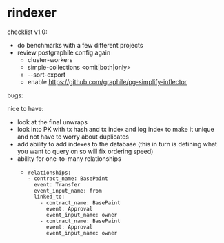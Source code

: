 # rindexer

checklist v1.0:
- do benchmarks with a few different projects
- review postgraphile config again
  - cluster-workers
  - simple-collections <omit|both|only>
  - --sort-export
  - enable https://github.com/graphile/pg-simplify-inflector

bugs:

nice to have:
- look at the final unwraps
- look into PK with tx hash and tx index and log index to make it unique and not have to worry about duplicates
- add ability to add indexes to the database (this in turn is defining what you want to query on so will fix ordering speed)
- ability for one-to-many relationships
  -     relationships:
        - contract_name: BasePaint
          event: Transfer
          event_input_name: from
          linked_to:
            - contract_name: BasePaint
              event: Approval
              event_input_name: owner
            - contract_name: BasePaint
              event: Approval
              event_input_name: owner
